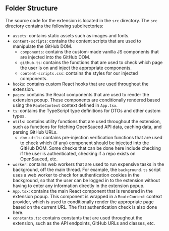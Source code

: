 ## Folder Structure

The source code for the extension is located in the `src` directory. The `src` directory contains the following subdirectories:

- `assets`: contains static assets such as images and fonts.
- `content-scripts`: contains the content scripts that are used to manipulate the GitHub DOM.
    - `components`: contains the custom-made vanilla JS components that are injected into the GitHub DOM.
    - `github.ts`: contains the functions that are used to check which page the user is on and inject the appropriate components.
    - `content-scripts.css`: contains the styles for our injected components.
- `hooks`: contains custom React hooks that are used throughout the extension.
- `pages`: contains the React components that are used to render the extension popup. These components are conditionally rendered based using the `RouteContext` context defined in `App.tsx`.
- `ts`: contains the TypeScript type definitions for DTOs and other custom types.
- `utils`: contains utility functions that are used throughout the extension, such as functions for fetching OpenSauced API data, caching data, and parsing GitHub URLs.
    - `dom-utils`: contains pre-injection verification functions that are used to check which (if any) component should be injected into the GitHub DOM. Some checks that can be done here include checking if the user is authenticated, checking if a repo exists on OpenSauced, etc.
- `worker`: contains web workers that are used to run expensive tasks in the background, off the main thread.
For example, the `background.ts` script uses a web worker to check for authentication cookies in the background, so that the user can be logged in to the extension without having to enter any information directly in the extension popup.
- `App.tsx`: contains the main React component that is rendered in the extension popup. This component is wrapped in a `RouteContext` context provider, which is used to conditionally render the appropriate page based on the current URL. The first authentication check is also done here.
- `constants.ts`: contains constants that are used throughout the extension, such as the API endpoints, GitHub URLs and classes, etc.